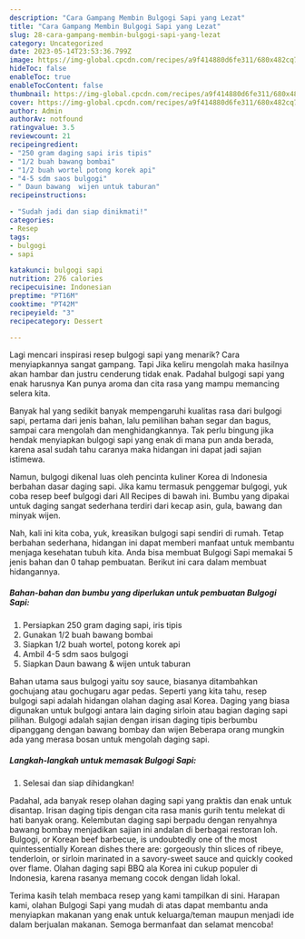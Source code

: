 ```yaml
---
description: "Cara Gampang Membin Bulgogi Sapi yang Lezat"
title: "Cara Gampang Membin Bulgogi Sapi yang Lezat"
slug: 28-cara-gampang-membin-bulgogi-sapi-yang-lezat
category: Uncategorized
date: 2023-05-14T23:53:36.799Z
image: https://img-global.cpcdn.com/recipes/a9f414880d6fe311/680x482cq70/bulgogi-sapi-foto-resep-utama.jpg
hideToc: false
enableToc: true
enableTocContent: false
thumbnail: https://img-global.cpcdn.com/recipes/a9f414880d6fe311/680x482cq70/bulgogi-sapi-foto-resep-utama.jpg
cover: https://img-global.cpcdn.com/recipes/a9f414880d6fe311/680x482cq70/bulgogi-sapi-foto-resep-utama.jpg
author: Admin
authorAv: notfound
ratingvalue: 3.5
reviewcount: 21
recipeingredient:
- "250 gram daging sapi iris tipis"
- "1/2 buah bawang bombai"
- "1/2 buah wortel potong korek api"
- "4-5 sdm saos bulgogi"
- " Daun bawang  wijen untuk taburan"
recipeinstructions:

- "Sudah jadi dan siap dinikmati!"
categories:
- Resep
tags:
- bulgogi
- sapi

katakunci: bulgogi sapi 
nutrition: 276 calories
recipecuisine: Indonesian
preptime: "PT16M"
cooktime: "PT42M"
recipeyield: "3"
recipecategory: Dessert

---
```



Lagi mencari inspirasi resep bulgogi sapi yang menarik? Cara menyiapkannya sangat gampang. Tapi Jika keliru mengolah maka hasilnya akan hambar dan justru cenderung tidak enak. Padahal bulgogi sapi yang enak harusnya Kan punya aroma dan cita rasa yang mampu memancing selera kita.


Banyak hal yang sedikit banyak mempengaruhi kualitas rasa dari bulgogi sapi, pertama dari jenis bahan, lalu pemilihan bahan segar dan bagus, sampai cara mengolah dan menghidangkannya. Tak perlu bingung jika hendak menyiapkan bulgogi sapi yang enak di mana pun anda berada, karena asal sudah tahu caranya maka hidangan ini dapat jadi sajian istimewa.

Namun, bulgogi dikenal luas oleh pencinta kuliner Korea di Indonesia berbahan dasar daging sapi. Jika kamu termasuk penggemar bulgogi, yuk coba resep beef bulgogi dari All Recipes di bawah ini. Bumbu yang dipakai untuk daging sangat sederhana terdiri dari kecap asin, gula, bawang dan minyak wijen.


Nah, kali ini kita coba, yuk, kreasikan bulgogi sapi sendiri di rumah. Tetap berbahan sederhana, hidangan ini dapat memberi manfaat untuk membantu menjaga kesehatan tubuh kita. Anda bisa membuat Bulgogi Sapi memakai 5 jenis bahan dan 0 tahap pembuatan. Berikut ini cara dalam membuat hidangannya.

<!--inarticleads1-->

##### Bahan-bahan dan bumbu yang diperlukan untuk pembuatan Bulgogi Sapi:

1. Persiapkan 250 gram daging sapi, iris tipis
1. Gunakan 1/2 buah bawang bombai
1. Siapkan 1/2 buah wortel, potong korek api
1. Ambil 4-5 sdm saos bulgogi
1. Siapkan  Daun bawang &amp; wijen untuk taburan


Bahan utama saus bulgogi yaitu soy sauce, biasanya ditambahkan gochujang atau gochugaru agar pedas. Seperti yang kita tahu, resep bulgogi sapi adalah hidangan olahan daging asal Korea. Daging yang biasa digunakan untuk bulgogi antara lain daging sirloin atau bagian daging sapi pilihan. Bulgogi adalah sajian dengan irisan daging tipis berbumbu dipanggang dengan bawang bombay dan wijen Beberapa orang mungkin ada yang merasa bosan untuk mengolah daging sapi. 

<!--inarticleads2-->

##### Langkah-langkah untuk memasak Bulgogi Sapi:


1. Selesai dan siap dihidangkan!

Padahal, ada banyak resep olahan daging sapi yang praktis dan enak untuk disantap. Irisan daging tipis dengan cita rasa manis gurih tentu melekat di hati banyak orang. Kelembutan daging sapi berpadu dengan renyahnya bawang bombay menjadikan sajian ini andalan di berbagai restoran loh. Bulgogi, or Korean beef barbecue, is undoubtedly one of the most quintessentially Korean dishes there are: gorgeously thin slices of ribeye, tenderloin, or sirloin marinated in a savory-sweet sauce and quickly cooked over flame. Olahan daging sapi BBQ ala Korea ini cukup populer di Indonesia, karena rasanya memang cocok dengan lidah lokal. 

Terima kasih telah membaca resep yang kami tampilkan di sini. Harapan kami, olahan Bulgogi Sapi yang mudah di atas dapat membantu anda menyiapkan makanan yang enak untuk keluarga/teman maupun menjadi ide dalam berjualan makanan. Semoga bermanfaat dan selamat mencoba!
